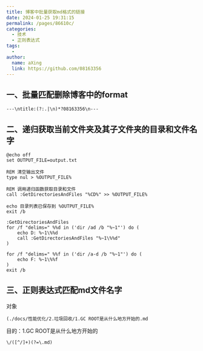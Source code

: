 ```yaml
---
title: 博客中批量获取md格式的链接
date: 2024-01-25 19:31:15
permalink: /pages/86610c/
categories:
  - 技术
  - 正则表达式
tags:
  - 
author: 
  name: aXing
  link: https://github.com/08163356
---
```








## 一、批量匹配删除博客中的format

```
---\ntitle:(?:.|\n)*?08163356\n---
```

## 二、递归获取当前文件夹及其子文件夹的目录和文件名字

```
@echo off
set OUTPUT_FILE=output.txt

REM 清空输出文件
type nul > %OUTPUT_FILE%

REM 调用递归函数获取目录和文件
call :GetDirectoriesAndFiles "%CD%" >> %OUTPUT_FILE%

echo 目录列表已保存到 %OUTPUT_FILE%
exit /b

:GetDirectoriesAndFiles
for /f "delims=" %%d in ('dir /ad /b "%~1"') do (
    echo D: %~1\%%d
    call :GetDirectoriesAndFiles "%~1\%%d"
)

for /f "delims=" %%f in ('dir /a-d /b "%~1"') do (
    echo F: %~1\%%f
)
exit /b
```

## 三、正则表达式匹配md文件名字

对象

```
(./docs/性能优化/2.垃圾回收/1.GC ROOT是从什么地方开始的.md
```

目的：1.GC ROOT是从什么地方开始的

```
\/([^/]+)(?=\.md)
```

